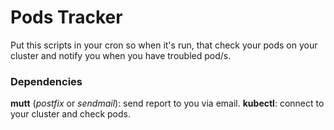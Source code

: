 # Pods Tracker
Put this scripts in your cron so when it's run, that check your pods on your cluster and notify you when you have troubled pod/s.

### Dependencies
**mutt** (_postfix_ or _sendmail_): send report to you via email.
**kubectl**: connect to your cluster and check pods.

